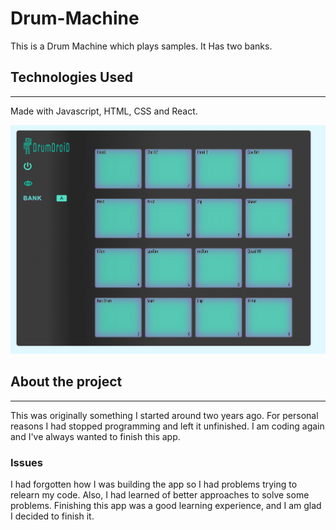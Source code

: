 # Drum-Machine

This is a Drum Machine which plays samples. It Has two banks.

## Technologies Used

---

Made with Javascript, HTML, CSS and React.

![Drum Droid image](DrumDroid.png)

## About the project

---

This was originally something I started around two years ago. For personal reasons I had stopped programming and left it unfinished. I am coding again and I've always wanted to finish this app. 

### Issues

I had forgotten how I was building the app so I had problems trying to relearn my code. Also, I had learned of better approaches to solve some problems. Finishing this app was a good learning experience, and I am glad I decided to finish it. 
